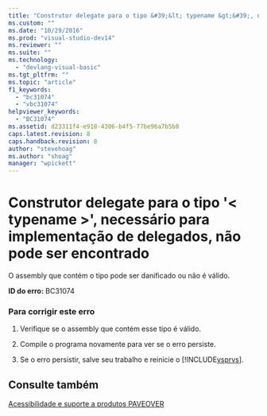```yaml
---
title: "Construtor delegate para o tipo &#39;&lt; typename &gt;&#39;, necess&#225;rio para implementa&#231;&#227;o de delegados, n&#227;o pode ser encontrado | Microsoft Docs"
ms.custom: ""
ms.date: "10/29/2016"
ms.prod: "visual-studio-dev14"
ms.reviewer: ""
ms.suite: ""
ms.technology: 
  - "devlang-visual-basic"
ms.tgt_pltfrm: ""
ms.topic: "article"
f1_keywords: 
  - "bc31074"
  - "vbc31074"
helpviewer_keywords: 
  - "BC31074"
ms.assetid: d23311f4-e918-4306-b4f5-77be96a7b5b8
caps.latest.revision: 8
caps.handback.revision: 8
author: "stevehoag"
ms.author: "shoag"
manager: "wpickett"
---
```

# Construtor delegate para o tipo &#39;&lt; typename &gt;&#39;, necess&#225;rio para implementa&#231;&#227;o de delegados, n&#227;o pode ser encontrado
O assembly que contém o tipo pode ser danificado ou não é válido.  
  
 **ID do erro:** BC31074  
  
### Para corrigir este erro  
  
1.  Verifique se o assembly que contém esse tipo é válido.  
  
2.  Compile o programa novamente para ver se o erro persiste.  
  
3.  Se o erro persistir, salve seu trabalho e reinicie o [!INCLUDE[vsprvs](../../csharp/includes/vsprvs_md.md)].  
  
## Consulte também  
 [Acessibilidade e suporte a produtos PAVEOVER](http://msdn.microsoft.com/pt-br/14e1d293-7b6d-40a6-bf3e-a92f8ee6c88c)